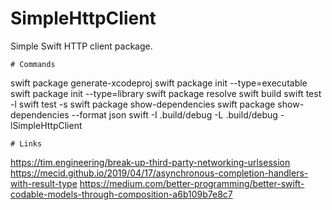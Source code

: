 # SimpleHttpClient

Simple Swift HTTP client package.

    # Commands
    
swift package generate-xcodeproj
swift package init --type=executable
swift package init --type=library
swift package resolve
swift build
swift test -l
swift test -s <testname>
swift package show-dependencies
swift package show-dependencies --format json
swift -I .build/debug -L .build/debug -lSimpleHttpClient

    # Links
    
https://tim.engineering/break-up-third-party-networking-urlsession
https://mecid.github.io/2019/04/17/asynchronous-completion-handlers-with-result-type
https://medium.com/better-programming/better-swift-codable-models-through-composition-a6b109b7e8c7  